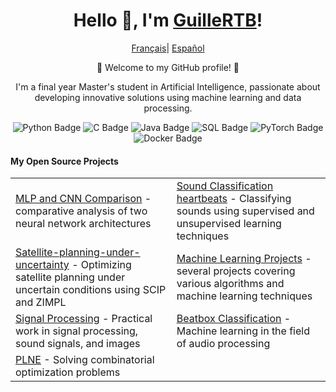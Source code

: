 <div align="center">
    <h1>Hello 👋, I'm <a href="https://github.com/GuilleRTB">GuilleRTB</a>!</h1>
        <a href="https://github.com/GuilleRTB/GuilleRTB/blob/main/README_FR.md"><span>Français</span></a>|
        <a href="https://github.com/GuilleRTB/GuilleRTB/blob/main/README_ES.md"><span>Español</span></a>
    </p>
    <p>🌟 Welcome to my GitHub profile! 🌟</p>
    <p>I'm a final year Master's student in Artificial Intelligence, passionate about developing innovative solutions using machine learning and data processing.</p>
    <!-- Adding badges -->
    <p align="center">
        <img src="https://img.shields.io/badge/Python-3776AB?style=for-the-badge&logo=python&logoColor=white" alt="Python Badge"/>
        <img src="https://img.shields.io/badge/C-00599C?style=for-the-badge&logo=c&logoColor=white" alt="C Badge"/>
        <img src="https://img.shields.io/badge/Java-007396?style=for-the-badge&logo=java&logoColor=white" alt="Java Badge"/>
        <img src="https://img.shields.io/badge/SQL-4479A1?style=for-the-badge&logo=postgresql&logoColor=white" alt="SQL Badge"/>
        <img src="https://img.shields.io/badge/PyTorch-EE4C2C?style=for-the-badge&logo=pytorch&logoColor=white" alt="PyTorch Badge"/>
        <img src="https://img.shields.io/badge/Docker-2496ED?style=for-the-badge&logo=docker&logoColor=white" alt="Docker Badge"/>
    </p>
    <h4 align="left">My Open Source Projects</h4>
    <table align="center">
        <tr>
            <td><a href="https://github.com/GuilleRTB/Computer-vision-Comparison-of-MLP-and-CNN">MLP and CNN Comparison</a> - comparative analysis of two neural network architectures</td>
            <td><a href="https://github.com/GuilleRTB/Classification-de-son-Apprentissage-Automatique">Sound Classification heartbeats</a> - Classifying sounds using supervised and unsupervised learning techniques</td>
        </tr>
        <tr>
            <td><a href="https://github.com/paul-sabatier-research-projects/Satellite-planning-under-uncertainty">Satellite-planning-under-uncertainty</a> - Optimizing satellite planning under uncertain conditions using SCIP and ZIMPL</td>
            <td><a href="https://github.com/GuilleRTB/Machine-Learning">Machine Learning Projects</a> - several projects covering various algorithms and machine learning techniques</td>
        </tr>
        <tr>
            <td><a href="https://github.com/GuilleRTB/Traitement-Signal-Son-et-Image">Signal Processing</a> - Practical work in signal processing, sound signals, and images</td>
            <td><a href="https://github.com/GuilleRTB/Sound-Classification-Beatbox">Beatbox Classification</a> - Machine learning in the field of audio processing</td>
        </tr>
        <tr>
            <td><a href="https://github.com/GuilleRTB/PLNE">PLNE</a> - Solving combinatorial optimization problems</td>
        </tr>
    </table>
</div>
